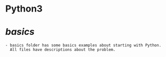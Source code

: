 # Python3
  
  # *basics*
    - basics folder has some basics examples about starting with Python. 
      All files have descriptions about the problem.
